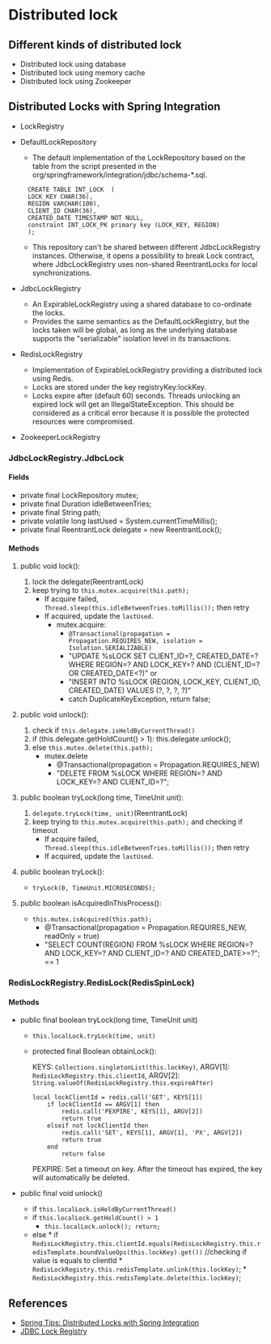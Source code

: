 # Distributed lock

## Different kinds of distributed lock

* Distributed lock using database
* Distributed lock using memory cache
* Distributed lock using Zookeeper

## Distributed Locks with Spring Integration

* LockRegistry
* DefaultLockRepository
    * The default implementation of the LockRepository based on the table from the script presented in the
      org/springframework/integration/jdbc/schema-*.sql.
    ```
      CREATE TABLE INT_LOCK  (
      LOCK_KEY CHAR(36),
      REGION VARCHAR(100),
      CLIENT_ID CHAR(36),
      CREATED_DATE TIMESTAMP NOT NULL,
      constraint INT_LOCK_PK primary key (LOCK_KEY, REGION)
      );
    ```

    * This repository can't be shared between different JdbcLockRegistry instances. Otherwise, it opens a possibility to
      break Lock contract, where JdbcLockRegistry uses non-shared ReentrantLocks for local synchronizations.
* JdbcLockRegistry
    * An ExpirableLockRegistry using a shared database to co-ordinate the locks.
    * Provides the same semantics as the DefaultLockRegistry, but the locks taken will be global, as long as the
      underlying database supports the "serializable" isolation level in its transactions.
* RedisLockRegistry
    * Implementation of ExpirableLockRegistry providing a distributed lock using Redis.
    * Locks are stored under the key registryKey:lockKey.
    * Locks expire after (default 60) seconds. Threads unlocking an expired lock will get an IllegalStateException. This
      should be considered as a critical error because it is possible the protected resources were compromised.
* ZookeeperLockRegistry

### JdbcLockRegistry.JdbcLock

#### Fields

* private final LockRepository mutex;
* private final Duration idleBetweenTries;
* private final String path;
* private volatile long lastUsed = System.currentTimeMillis();
* private final ReentrantLock delegate = new ReentrantLock();

#### Methods

1. public void lock():
    1. lock the delegate(ReentrantLock)
    2. keep trying to `this.mutex.acquire(this.path);`
        * If acquire failed, `Thread.sleep(this.idleBetweenTries.toMillis());` then retry
        * If acquired, update the `lastUsed`.
            * mutex.acquire:
                * `@Transactional(propagation = Propagation.REQUIRES_NEW, isolation = Isolation.SERIALIZABLE)`
                * "UPDATE %sLOCK SET CLIENT_ID=?, CREATED_DATE=? WHERE REGION=? AND LOCK_KEY=? AND (CLIENT_ID=? OR
                  CREATED_DATE<?)" or
                * "INSERT INTO %sLOCK (REGION, LOCK_KEY, CLIENT_ID, CREATED_DATE) VALUES (?, ?, ?, ?)"
                * catch DuplicateKeyException, return false;


2. public void unlock():
    1. check if `this.delegate.isHeldByCurrentThread()`
    2. if (this.delegate.getHoldCount() > 1): this.delegate.unlock();
    3. else `this.mutex.delete(this.path);`
        * mutex.delete
            * @Transactional(propagation = Propagation.REQUIRES_NEW)
            * "DELETE FROM %sLOCK WHERE REGION=? AND LOCK_KEY=? AND CLIENT_ID=?";

3. public boolean tryLock(long time, TimeUnit unit):
    1. `delegate.tryLock(time, unit)`(ReentrantLock)
    2. keep trying to `this.mutex.acquire(this.path);` and checking if timeout
        * If acquire failed, `Thread.sleep(this.idleBetweenTries.toMillis());` then retry
        * If acquired, update the `lastUsed`.

4. public boolean tryLock():
    * `tryLock(0, TimeUnit.MICROSECONDS);`

5. public boolean isAcquiredInThisProcess():
    * `this.mutex.isAcquired(this.path);`
        * @Transactional(propagation = Propagation.REQUIRES_NEW, readOnly = true)
        * "SELECT COUNT(REGION) FROM %sLOCK WHERE REGION=? AND LOCK_KEY=? AND CLIENT_ID=? AND CREATED_DATE>=?"; == 1

### RedisLockRegistry.RedisLock(RedisSpinLock)

#### Methods

* public final boolean tryLock(long time, TimeUnit unit)
    * `this.localLock.tryLock(time, unit)`
    * protected final Boolean obtainLock():

      KEYS:    `Collections.singletonList(this.lockKey)`, ARGV[1]:    `RedisLockRegistry.this.clientId`,
      ARGV[2]:    `String.valueOf(RedisLockRegistry.this.expireAfter)`

      ```
      local lockClientId = redis.call('GET', KEYS[1])
          if lockClientId == ARGV[1] then
              redis.call('PEXPIRE', KEYS[1], ARGV[2])
              return true
          elseif not lockClientId then
              redis.call('SET', KEYS[1], ARGV[1], 'PX', ARGV[2])
              return true
          end 
              return false
      ```

      PEXPIRE: Set a timeout on key. After the timeout has expired, the key will automatically be deleted.

* public final void unlock()
    * if `this.localLock.isHeldByCurrentThread()`
    * if `this.localLock.getHoldCount() > 1`
        * `this.localLock.unlock(); return;`
    * else
        *
        if `RedisLockRegistry.this.clientId.equals(RedisLockRegistry.this.redisTemplate.boundValueOps(this.lockKey).get())`
        //checking if value is equals to clientId
            * `RedisLockRegistry.this.redisTemplate.unlink(this.lockKey)`;
            * `RedisLockRegistry.this.redisTemplate.delete(this.lockKey)`;

## References

* [Spring Tips: Distributed Locks with Spring Integration](https://youtu.be/firwCHbC7-c)
* [JDBC Lock Registry](https://docs.spring.io/spring-integration/reference/html/jdbc.html#jdbc-lock-registry)
